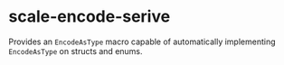 # scale-encode-serive

Provides an `EncodeAsType` macro capable of automatically implementing `EncodeAsType` on structs and enums.
